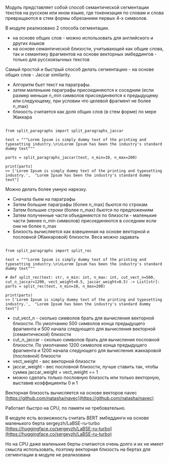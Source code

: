Модуль представляет собой способ семантической сегментации текстов на русском или ином языке, где токенизация по словам и слова превращаются в стем формы обрезанием первых 4-х символов.

В модуле реализовано 2 способа сегментации.
- на основе общих слов - можно использовать для английского и других языков
- на основе семантической близости, учитывающей как общие слова, так и семантику фрагментов на основе векторных эмбеддингов - только для русскоязычных текстов

Самый простой и быстрый способ делать сегментацию - на основе общих слов - Jaccar similarity.

- Алгоритм бьет текст на параграфы.
- затем маленькие параграфы присоединяются к соседним (если размер меньше n_min символов присоединяются к предыдущему или следующему, при условии что целевой фрагмент не более n_max)
- близость считается как доля общих слов (в стем форме) по мере Жаккара

```python3

from split_paragraphs import split_paragraphs_jaccar

text = """Lorem Ipsum is simply dummy text of the printing and typesetting industry.\n\nLorem Ipsum has been the industry's standard dummy text"""

parts = split_paragraphs_jaccar(text, n_min=10, n_max=200)

print(parts) 
>> ['Lorem Ipsum is simply dummy text of the printing and typesetting industry.',  "Lorem Ipsum has been the industry's standard dummy text"]
```

Можно делать более умную нарезку.
- Сначала бьем на параграфы
- Затем большие параграфы (более n_max) бьются по строкам
- Затем большие строки (более n_max) бьются по предложениям
- Затем полученные части объединяются по близости - маленькие части (менее n_min символов) присоединяются в соседним если они не более n_max
- Близость вычисляется как взвешенная на основе векторной и пословной (Жаккаровой) близости. Веса можно задавать

```python3

from split_paragraphs import split_rec

text = """Lorem Ipsum is simply dummy text of the printing and typesetting industry.\n\nLorem Ipsum has been the industry's standard dummy text"""

# def split_rec(text: str, n_min: int, n_max: int, cut_vect_n=500, cut_n_jaccar=1200, vect_weight=0.5, jaccar_weight=0.5) -> List[str]:
parts = split_rec(text, n_min=10, n_max=200)

print(parts) 
>> ['Lorem Ipsum is simply dummy text of the printing and typesetting industry.',  "Lorem Ipsum has been the industry's standard dummy text"]
```

- cut_vect_n - сколько символов брать для вычисления векторной близости. По умолчанию 500 символов конца предыдущего фрагмента и 500 начала следующего для вычисления векторной (семантической) близости
- cut_n_jaccar - сколько символов брать для вычисления пословной близости. По умолчанию 1200 символов конца предыдущего фрагмента и 1200 начала следующего для вычисления жаккаровой (пословной) близости
- vect_weight - вес векторной близости
- jaccar_weight - вес пословной близости, лучше ставить так, чтобы сумма jaccar_weight + vect_weight == 1
- можно сделать только пословную близость или только векторную, выставив коэффициенты 0 и 1

Векторная близость вычисляется на основе векторов navec [https://github.com/natasha/navec](https://github.com/natasha/navec)

Работает быстро на CPU, по памяти не требовательно.

В модуле есть возможность считать BERT эмбеддинги на основе маленького берта sergeyzh/LaBSE-ru-turbo [https://huggingface.co/sergeyzh/LaBSE-ru-turbo](https://huggingface.co/sergeyzh/LaBSE-ru-turbo)

Но на CPU даже маленькие берты считаются очень долго и их не имеет смысла использовать, поэтому векторная близость на бертах для сегментации в модуле не реализована
